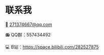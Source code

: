# 联系我

:email: 271374667@qq.com

:radio: QQ群：557434492

:computer: B站：https://space.bilibili.com/282527875

<script setup>
import { VPTeamMembers } from 'vitepress/theme'

const members = [
  {
    avatar: 'https://avatars.githubusercontent.com/u/95226515?s=400&u=1bb125622a03c747e60f468e23bc6f87142653ba&v=4',
    name: 'PythonImporter',
    title: 'Creator',
    links: [
      { icon: 'github', link: 'https://github.com/271374667' },
    ]
  },
]
</script>

<center>
  <VPTeamMembers size="medium" :members="members" />
</center>


